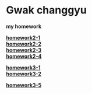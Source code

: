 # Gwak changgyu
**my homework**

[**homework2-1**](http://Changgyu39.github.io/homework2-1.html.html)<br>
[**homework2-2**](http://Changgyu39.github.io/homework2-2.html)<br>
[**homework2-3**](http://Changgyu39.github.io/homework2-3.html)<br>
[**homework2-4**](http://Changgyu39.github.io/homework2-4.html)<br>


[**homework3-1**](http://Changgyu39.github.io/homework3-1.html)<br>
[**homework3-2**](http://Changgyu39.github.io/homework3-2.html)<br>


[**homework3-5**](http://Changgyu39.github.io/homework3-2)<br>
